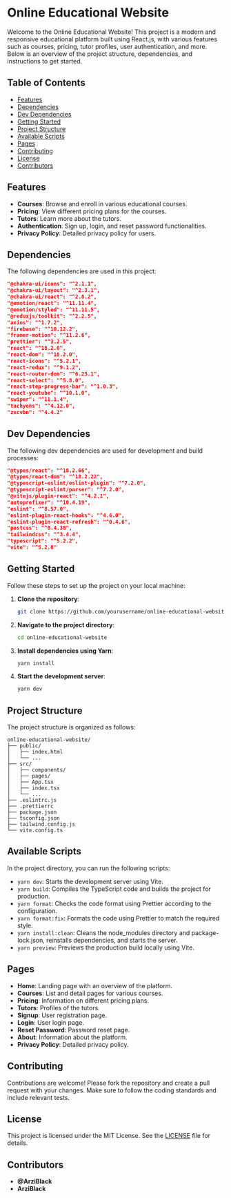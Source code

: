# Online Educational Website

Welcome to the Online Educational Website! This project is a modern and responsive educational platform built using React.js, with various features such as courses, pricing, tutor profiles, user authentication, and more. Below is an overview of the project structure, dependencies, and instructions to get started.

## Table of Contents

- [Features](#features)
- [Dependencies](#dependencies)
- [Dev Dependencies](#dev-dependencies)
- [Getting Started](#getting-started)
- [Project Structure](#project-structure)
- [Available Scripts](#available-scripts)
- [Pages](#pages)
- [Contributing](#contributing)
- [License](#license)
- [Contributors](#contributors)

## Features

- **Courses**: Browse and enroll in various educational courses.
- **Pricing**: View different pricing plans for the courses.
- **Tutors**: Learn more about the tutors.
- **Authentication**: Sign up, login, and reset password functionalities.
- **Privacy Policy**: Detailed privacy policy for users.

## Dependencies

The following dependencies are used in this project:

```json
"@chakra-ui/icons": "^2.1.1",
"@chakra-ui/layout": "^2.3.1",
"@chakra-ui/react": "^2.8.2",
"@emotion/react": "^11.11.4",
"@emotion/styled": "^11.11.5",
"@reduxjs/toolkit": "^2.2.5",
"axios": "^1.7.2",
"firebase": "^10.12.2",
"framer-motion": "^11.2.6",
"prettier": "^3.2.5",
"react": "^18.2.0",
"react-dom": "^18.2.0",
"react-icons": "^5.2.1",
"react-redux": "^9.1.2",
"react-router-dom": "^6.23.1",
"react-select": "^5.8.0",
"react-step-progress-bar": "^1.0.3",
"react-youtube": "^10.1.0",
"swiper": "^11.1.4",
"tachyons": "^4.12.0",
"zxcvbn": "^4.4.2"
```

## Dev Dependencies

The following dev dependencies are used for development and build processes:

```json
"@types/react": "^18.2.66",
"@types/react-dom": "^18.2.22",
"@typescript-eslint/eslint-plugin": "^7.2.0",
"@typescript-eslint/parser": "^7.2.0",
"@vitejs/plugin-react": "^4.2.1",
"autoprefixer": "^10.4.19",
"eslint": "^8.57.0",
"eslint-plugin-react-hooks": "^4.6.0",
"eslint-plugin-react-refresh": "^0.4.6",
"postcss": "^8.4.38",
"tailwindcss": "^3.4.4",
"typescript": "^5.2.2",
"vite": "^5.2.0"
```

## Getting Started

Follow these steps to set up the project on your local machine:

1. **Clone the repository**:

   ```sh
   git clone https://github.com/yourusername/online-educational-website.git
   ```

2. **Navigate to the project directory**:

   ```sh
   cd online-educational-website
   ```

3. **Install dependencies using Yarn**:

   ```sh
   yarn install
   ```

4. **Start the development server**:
   ```sh
   yarn dev
   ```

## Project Structure

The project structure is organized as follows:

```
online-educational-website/
├── public/
│   ├── index.html
│   └── ...
├── src/
│   ├── components/
│   ├── pages/
│   ├── App.tsx
│   ├── index.tsx
│   └── ...
├── .eslintrc.js
├── .prettierrc
├── package.json
├── tsconfig.json
├── tailwind.config.js
└── vite.config.ts
```

## Available Scripts

In the project directory, you can run the following scripts:

- `yarn dev`: Starts the development server using Vite.
- `yarn build`: Compiles the TypeScript code and builds the project for production.
- `yarn format`: Checks the code format using Prettier according to the configuration.
- `yarn format:fix`: Formats the code using Prettier to match the required style.
- `yarn install:clean`: Cleans the node_modules directory and package-lock.json, reinstalls dependencies, and starts the server.
- `yarn preview`: Previews the production build locally using Vite.

## Pages

- **Home**: Landing page with an overview of the platform.
- **Courses**: List and detail pages for various courses.
- **Pricing**: Information on different pricing plans.
- **Tutors**: Profiles of the tutors.
- **Signup**: User registration page.
- **Login**: User login page.
- **Reset Password**: Password reset page.
- **About**: Information about the platform.
- **Privacy Policy**: Detailed privacy policy.

## Contributing

Contributions are welcome! Please fork the repository and create a pull request with your changes. Make sure to follow the coding standards and include relevant tests.

## License

This project is licensed under the MIT License. See the [LICENSE](LICENSE) file for details.

## Contributors

- **@ArziBlack**
- **ArziBlack**
